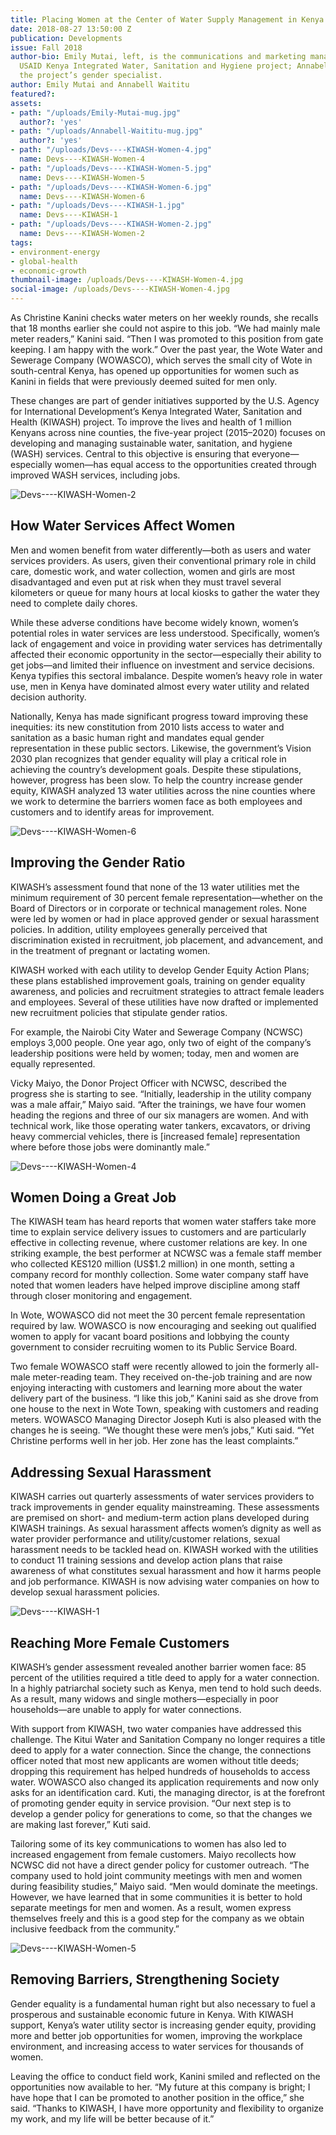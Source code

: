```yaml
---
title: Placing Women at the Center of Water Supply Management in Kenya
date: 2018-08-27 13:50:00 Z
publication: Developments
issue: Fall 2018
author-bio: Emily Mutai, left, is the communications and marketing manager for the
  USAID Kenya Integrated Water, Sanitation and Hygiene project; Annabell Waititu is
  the project’s gender specialist.
author: Emily Mutai and Annabell Waititu
featured?: 
assets:
- path: "/uploads/Emily-Mutai-mug.jpg"
  author?: 'yes'
- path: "/uploads/Annabell-Waititu-mug.jpg"
  author?: 'yes'
- path: "/uploads/Devs----KIWASH-Women-4.jpg"
  name: Devs----KIWASH-Women-4
- path: "/uploads/Devs----KIWASH-Women-5.jpg"
  name: Devs----KIWASH-Women-5
- path: "/uploads/Devs----KIWASH-Women-6.jpg"
  name: Devs----KIWASH-Women-6
- path: "/uploads/Devs----KIWASH-1.jpg"
  name: Devs----KIWASH-1
- path: "/uploads/Devs----KIWASH-Women-2.jpg"
  name: Devs----KIWASH-Women-2
tags:
- environment-energy
- global-health
- economic-growth
thumbnail-image: /uploads/Devs----KIWASH-Women-4.jpg
social-image: /uploads/Devs----KIWASH-Women-4.jpg
---
```


As Christine Kanini checks water meters on her weekly rounds, she recalls that 18 months earlier she could not aspire to this job. “We had mainly male meter readers,” Kanini said. “Then I was promoted to this position from gate keeping. I am happy with the work.” Over the past year, the Wote Water and Sewerage Company (WOWASCO), which serves the small city of Wote in south-central Kenya, has opened up opportunities for women such as Kanini in fields that were previously deemed suited for men only.




These changes are part of gender initiatives supported by the U.S. Agency for International Development’s Kenya Integrated Water, Sanitation and Health (KIWASH) project. To improve the lives and health of 1 million Kenyans across nine counties, the five-year project (2015–2020) focuses on developing and managing sustainable water, sanitation, and hygiene (WASH) services. Central to this objective is ensuring that everyone—especially women—has equal access to the opportunities created through improved WASH services, including jobs. 

![Devs----KIWASH-Women-2](/uploads/Devs----KIWASH-Women-2.jpg "Christine Kanini, right, speaking with a customer in Makueni County, Kenya. Photo: USAID KIWASH.")  

## How Water Services Affect Women 

Men and women benefit from water differently—both as users and water services providers. As users, given their conventional primary role in child care, domestic work, and water collection, women and girls are most disadvantaged and even put at risk when they must travel several kilometers or queue for many hours at local kiosks to gather the water they need to complete daily chores.

While these adverse conditions have become widely known, women’s potential roles in water services are less understood. Specifically, women’s lack of engagement and voice in providing water services has detrimentally affected their economic opportunity in the sector—especially their ability to get jobs—and limited their influence on investment and service decisions. Kenya typifies this sectoral imbalance. Despite women’s heavy role in water use, men in Kenya have dominated almost every water utility and related decision authority.

Nationally, Kenya has made significant progress toward improving these inequities: its new constitution from 2010 lists access to water and sanitation as a basic human right and mandates equal gender representation in these public sectors. Likewise, the government’s Vision 2030 plan recognizes that gender equality will play a critical role in achieving the country’s development goals. 
Despite these stipulations, however, progress has been slow. To help the country increase gender equity, KIWASH analyzed 13 water utilities across the nine counties where we work to determine the barriers women face as both employees and customers and to identify areas for improvement.

![Devs----KIWASH-Women-6](/uploads/Devs----KIWASH-Women-6.jpg "Cooperative Bank of Kenya staff received training on water sector financing and ways to improve loan quality and reduce risk. Photo: USAID KIWASH.") 

## Improving the Gender Ratio

KIWASH’s assessment found that none of the 13 water utilities met the minimum requirement of 30 percent female representation—whether on the Board of Directors or in corporate or technical management roles. None were led by women or had in place approved gender or sexual harassment policies. In addition, utility employees generally perceived that discrimination existed in recruitment, job placement, and advancement, and in the treatment of pregnant or lactating women.

KIWASH worked with each utility to develop Gender Equity Action Plans; these plans established improvement goals, training on gender equality awareness, and policies and recruitment strategies to attract female leaders and employees. Several of these utilities have now drafted or implemented new recruitment policies that stipulate gender ratios.

For example, the Nairobi City Water and Sewerage Company (NCWSC) employs 3,000 people. One year ago, only two of eight of the company’s leadership positions were held by women; today, men and women are equally represented.
 
Vicky Maiyo, the Donor Project Officer with NCWSC, described the progress she is starting to see. “Initially, leadership in the utility company was a male affair,” Maiyo said. “After the trainings, we have four women heading the regions and three of our six managers are women. And with technical work, like those operating water tankers, excavators, or driving heavy commercial vehicles, there is [increased female] representation where before those jobs were dominantly male.”

![Devs----KIWASH-Women-4](/uploads/Devs----KIWASH-Women-4.jpg "Water company staff in Mbooni, Makueni County, received training to reduce revenue losses caused by leaks, theft, poor billing systems, and weak metering policies. Photo: USAID KIWASH.") 

## Women Doing a Great Job

The KIWASH team has heard reports that women water staffers take more time to explain service delivery issues to customers and are particularly effective in collecting revenue, where customer relations are key. In one striking example, the best performer at NCWSC was a female staff member who collected KES120 million (US$1.2 million) in one month, setting a company record for monthly collection. Some water company staff have noted that women leaders have helped improve discipline among staff through closer monitoring and engagement. 

In Wote, WOWASCO did not meet the 30 percent female representation required by law. WOWASCO is now encouraging and seeking out qualified women to apply for vacant board positions and lobbying the county government to consider recruiting women to its Public Service Board.

Two female WOWASCO staff were recently allowed to join the formerly all-male meter-reading team. They received on-the-job training and are now enjoying interacting with customers and learning more about the water delivery part of the business. “I like this job,” Kanini said as she drove from one house to the next in Wote Town, speaking with customers and reading meters. WOWASCO Managing Director Joseph Kuti is also pleased with the changes he is seeing. “We thought these were men’s jobs,” Kuti said. “Yet Christine performs well in her job. Her zone has the least complaints.”

## Addressing Sexual Harassment

KIWASH carries out quarterly assessments of water services providers to track improvements in gender equality mainstreaming. These assessments are premised on short- and medium-term action plans developed during KIWASH trainings. As sexual harassment affects women’s dignity as well as water provider performance and utility/customer relations, sexual harassment needs to be tackled head on. KIWASH worked with the utilities to conduct 11 training sessions and develop action plans that raise awareness of what constitutes sexual harassment and how it harms people and job performance. KIWASH is now advising water companies on how to develop sexual harassment policies. 

![Devs----KIWASH-1](/uploads/Devs----KIWASH-1.jpg "Vicky Maiyo, seated center, and women officers from the biggest water company in Kenya after gender mainstreaming training in Nairobi. Photo: USAID KIWASH.") 

## Reaching More Female Customers

KIWASH’s gender assessment revealed another barrier women face: 85 percent of the utilities required a title deed to apply for a water connection. In a highly patriarchal society such as Kenya, men tend to hold such deeds. As a result, many widows and single mothers—especially in poor households—are unable to apply for water connections. 

With support from KIWASH, two water companies have addressed this challenge. The Kitui Water and Sanitation Company no longer requires a title deed to apply for a water connection. Since the change, the connections officer noted that most new applicants are women without title deeds; dropping this requirement has helped hundreds of households to access water. WOWASCO also changed its application requirements and now only asks for an identification card. Kuti, the managing director, is at the forefront of promoting gender equity in service provision. “Our next step is to develop a gender policy for generations to come, so that the changes we are making last forever,” Kuti said.

Tailoring some of its key communications to women has also led to increased engagement from female customers. Maiyo recollects how NCWSC did not have a direct gender policy for customer outreach. “The company used to hold joint community meetings with men and women during feasibility studies,” Maiyo said. “Men would dominate the meetings. However, we have learned that in some communities it is better to hold separate meetings for men and women. As a result, women express themselves freely and this is a good step for the company as we obtain inclusive feedback from the community.”

![Devs----KIWASH-Women-5](/uploads/Devs----KIWASH-Women-5.jpg "Demonstration garden in Kisumu County where local suppliers provide seed and fertilizer to showcase production of nutrient-dense, high-value crops using efficient irrigation and water management. Photo: USAID KIWASH.") 

## Removing Barriers, Strengthening Society

Gender equality is a fundamental human right but also necessary to fuel a prosperous and sustainable economic future in Kenya. With KIWASH support, Kenya’s water utility sector is increasing gender equity, providing more and better job opportunities for women, improving the workplace environment, and increasing access to water services for thousands of women. 

Leaving the office to conduct field work, Kanini smiled and reflected on the opportunities now available to her. “My future at this company is bright; I have hope that I can be promoted to another position in the office,” she said. “Thanks to KIWASH, I have more opportunity and flexibility to organize my work, and my life will be better because of it.”
